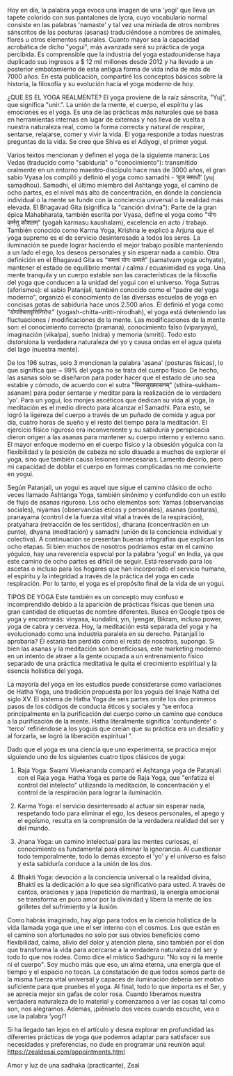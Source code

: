 
Hoy en día, la palabra yoga evoca una imagen de una 'yogi' que lleva un tapete colorido con sus pantalones de lycra, cuyo vocabulario normal consiste en las palabras 'namaste' y tal vez una miríada de otros nombres sánscritos de las posturas (asanas) traduciéndose a nombres de animales, flores u otros elementos naturales. Cuanto mayor sea la capacidad acrobática de dicho "yogui", más avanzada será su práctica de yoga percibida. Es comprensible que la industria del yoga estadounidense haya duplicado sus ingresos a $ 12 mil millones desde 2012 y ha llevado a un posterior embotamiento de esta antigua forma de vida india de más de 7000 años. En esta publicación, compartiré los conceptos básicos sobre la historia, la filosofía y su evolución hacia el yoga moderno de hoy. 

¿QUE ES EL YOGA REALMENTE? El yoga proviene de la raíz sánscrita, "Yuj", que significa "unir.". La unión de la mente, el cuerpo, el espíritu y las emociones es el yoga. Es una de las prácticas más naturales que se basa en herramientas internas en lugar de externas y nos lleva de vuelta a nuestra naturaleza real, como la forma correcta y natural de respirar, sentarse, relajarse, comer y vivir la vida. El yoga responde a todas nuestras preguntas de la vida. Se cree que Shiva es el Adiyogi, el primer yogui. 

 Varios textos mencionan y definen el yoga de la siguiente manera: 
Los Vedas (traducido como "sabiduría" o "conocimiento"): transmitido oralmente en un entorno maestro-discípulo hace más de 3000 años, el gran sabio Vyasa los compiló y definió el yoga como samadhi - ‘युज समाधौ’ (yuj samadhou). Samadhi, el último miembro del Ashtanga yoga, el camino de ocho partes, es el nivel más alto de concentración, en donde la conciencia individual o la mente se funde con la conciencia universal o la realidad más elevada. 
El Bhagavad Gita (significa la "canción divina"): Parte de la gran épica Mahabharata, también escrita por Vyasa, define el yoga como "योगः कर्मसु कौशलम्" (yogah karmasu kaushalam), excelencia en acto / trabajo. También conocido como Karma Yoga, Krishna le explicó a Arjuna que el yoga supremo es el de servicio desinteresado a todos los seres. La iluminación se puede lograr haciendo el mejor trabajo posible manteniendo a un lado el ego, los deseos personales y sin esperar nada a cambio. Otra definición en el Bhagavad Gita es “समत्वं योगः उच्यते” (samatvam yoga uchyate), mantener el estado de equilibrio mental / calma / ecuanimidad es yoga. Una mente tranquila y un cuerpo estable son las características de la filosofía del yoga que conducen a la unidad del yogui con el universo. Yoga Sutras (aforismos): el sabio Patanjali, también conocido como el "padre del yoga moderno", organizó el conocimiento de las diversas escuelas de yoga en concisas gotas de sabiduría hace unos 2.500 años. Él definió el yoga como "योगश्चित्तवृत्तिनिरोधः" (yogash-chitta-vritti-nirodhah), el yoga está deteniendo las fluctuaciones / modificaciones de la mente. Las modificaciones de la mente son: el conocimiento correcto (pramana), conocimiento falso (viparyaya), imaginación (vikalpa), sueño (nidra) y memoria (smriti). Todo esto distorsiona la verdadera naturaleza del yo y causa ondas en el agua quieta del lago (nuestra mente). 

De los 196 sutras, solo 3 mencionan la palabra 'asana' (posturas físicas), lo que significa que ~ 99% del yoga no se trata del cuerpo físico. De hecho, las asanas solo se diseñaron para poder hacer que el estado de uno sea estable y cómodo, de acuerdo con el sutra "स्थिरसुखमासनम्" (sthira-sukham-asanam) para poder sentarse y meditar para la realización de lo verdadero 'yo'. Para un yogui, los monjes ascéticos que dedican su vida al yoga, la meditación es el medio directo para alcanzar el Samadhi. Para esto, se logró la ligereza del cuerpo a través de un puñado de comida y agua por día, cuatro horas de sueño y el resto del tiempo para la meditación. El ejercicio físico riguroso era inconveniente y su sabiduría y perspicacia dieron origen a las asanas para mantener su cuerpo interno y externo sano. El mayor enfoque moderno en el cuerpo físico y la obsesión yóguica con la flexibilidad y la posición de cabeza no solo disuade a muchos de explorar el yoga, sino que también causa lesiones innecesarias. Lamento decirlo, pero mi capacidad de doblar el cuerpo en formas complicadas no me convierte en yogui. 

Según Patanjali, un yogui es aquel que sigue el camino clásico de ocho veces llamado Ashtanga Yoga, también sinónimo y confundido con un estilo de flujo de asanas riguroso. Los ocho elementos son: Yamas (observancias sociales), niyamas (observancias éticas y personales), asanas (posturas), pranayama (control de la fuerza vital vital a través de la respiración), pratyahara (retracción de los sentidos), dharana (concentración en un punto), dhyana (meditación) y samadhi (unión de la conciencia individual y colectiva). A continuación se presentan buenas infografías que explican las ocho etapas. Si bien muchos de nosotros podríamos estar en el camino yóguico, hay una reverencia especial por la palabra 'yogui' en India, ya que este camino de ocho partes es difícil de seguir. Está reservado para los ascetas o incluso para los hogares que han incorporado el servicio humano, el espíritu y la integridad a través de la práctica del yoga en cada respiración. Por lo tanto, el yoga es el propósito final de la vida de un yogui.

TIPOS DE YOGA
Este también es un concepto muy confuso e incomprendido debido a la aparición de prácticas físicas que tienen una gran cantidad de etiquetas de nombre diferentes. Busca en Google tipos de yoga y encontrarás: vinyasa, kundalini, yin, Iyengar, Bikram, incluso power, yoga de cabra y cerveza. Hoy, la meditación está separada del yoga y ha evolucionado como una industria paralela en su derecho. Patanjali lo aprobaría? Él estaría tan perdido como el resto de nosotros, supongo. Si bien las asanas y la meditación son beneficiosas, este marketing moderno en un intento de atraer a la gente ocupada a un entrenamiento físico separado de una práctica meditativa le quita el crecimiento espiritual y la esencia holística del yoga.

La mayoría del yoga en los estudios puede considerarse como variaciones de Hatha Yoga, una tradición propuesta por los yoguis del linaje Natha del siglo XV. El sistema de Hatha Yoga de seis partes omite los dos primeros pasos de los códigos de conducta éticos y sociales y “se enfoca principalmente en la purificación del cuerpo como un camino que conduce a la purificación de la mente. Hatha literalmente significa 'contundente' o 'terco' refiriéndose a los yoguis que creían que su práctica era un desafío y al forzarla, se logró la liberación espiritual ”.

Dado que el yoga es una ciencia que uno experimenta, se practica mejor siguiendo uno de los siguientes cuatro tipos clásicos de yoga:

1. Raja Yoga: Swami Vivekananda comparó el Ashtanga yoga de Patanjali con el Raja yoga. Hatha Yoga es parte de Raja Yoga, que "enfatiza el control del intelecto" utilizando la meditación, la concentración y el control de la respiración para lograr la iluminación. 

2. Karma Yoga: el servicio desinteresado al actuar sin esperar nada, respetando todo para eliminar el ego, los deseos personales, el apego y el egoísmo, resulta en la comprensión de la verdadera realidad del ser y del mundo.

3. Jnana Yoga: un camino intelectual para las mentes curiosas, el conocimiento es fundamental para eliminar la ignorancia. Al cuestionar todo temporalmente, todo lo demás excepto el 'yo' y el universo es falso y esta sabiduría conduce a la unión de los dos.

4. Bhakti Yoga: devoción a la conciencia universal o la realidad divina, Bhakti es la dedicación a lo que sea significativo para usted. A través de cantos, oraciones y japa (repetición de mantras), la energía emocional se transforma en puro amor por la divinidad y libera la mente de los grilletes del sufrimiento y la ilusión.

Como habrás imaginado, hay algo para todos en la ciencia holística de la vida llamada yoga que une el ser interno con el cosmos. Los que están en el camino son afortunados no solo por sus obvios beneficios como flexibilidad, calma, alivio del dolor y atención plena, sino también por el don que transforma la vida para acercarse a la verdadera naturaleza del ser y todo lo que nos rodea. Como dice el místico Sadhguru: "No soy ni la mente ni el cuerpo". Soy mucho más que eso, un alma eterna, una energía que el tiempo y el espacio no tocan. La constatación de que todos somos parte de la misma fuerza vital universal y capaces de iluminación debería ser motivo suficiente para que pruebes el yoga. Al final, todo lo que importa es el Ser, y se aprecia mejor sin gafas de color rosa. Cuando liberamos nuestra verdadera naturaleza de lo material y comenzamos a ver las cosas tal como son, nos alegramos. Además, ¡piénselo dos veces cuando escuche, vea o use la palabra ‘yogi’!

Si ha llegado tan lejos en el artículo y desea explorar en profundidad las diferentes prácticas de yoga que podemos adaptar para satisfacer sus necesidades y preferencias, no dude en programar una reunión aquí: https://zealdesai.com/appointments.html

Amor y luz de una sadhaka (practicante), 
Zeal
